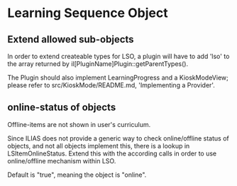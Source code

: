# Learning Sequence Object

## Extend allowed sub-objects
In order to extend createable types for LSO, a plugin will have to add 'lso'
to the array returned by il[PluginName]Plugin::getParentTypes().

The Plugin should also implement LearningProgress and a KioskModeView;
please refer to src/KioskMode/README.md, 'Implementing a Provider'.

## online-status of objects
Offline-items are not shown in user's curriculum.

Since ILIAS does not provide a generic way to check online/offline status of objects,
and not all objects implement this, there is a lookup in LSItemOnlineStatus.
Extend this with the according calls in order to use online/offline mechanism
within LSO.

Default is "true", meaning the object is "online".
